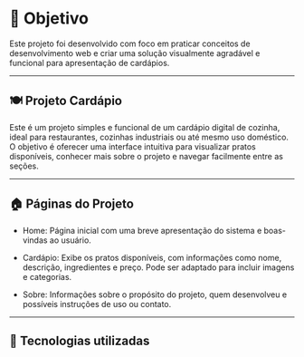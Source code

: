 ﻿# 📌 Objetivo 

Este projeto foi desenvolvido com foco em praticar conceitos de desenvolvimento web e criar uma solução visualmente agradável e funcional para apresentação de cardápios.

---

## 🍽️ Projeto Cardápio
Este é um projeto simples e funcional de um cardápio digital de cozinha, ideal para restaurantes, cozinhas industriais ou até mesmo uso doméstico. O objetivo é oferecer uma interface intuitiva para visualizar pratos disponíveis, conhecer mais sobre o projeto e navegar facilmente entre as seções.

---

## 🏠 Páginas do Projeto

- Home: Página inicial com uma breve apresentação do sistema e boas-vindas ao usuário.

- Cardápio: Exibe os pratos disponíveis, com informações como nome, descrição, ingredientes e preço. Pode ser adaptado para incluir imagens e categorias.

- Sobre: Informações sobre o propósito do projeto, quem desenvolveu e possíveis instruções de uso ou contato.

---

## 🚀 Tecnologias utilizadas 


